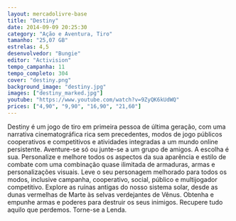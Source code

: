 ```yaml
---
layout: mercadolivre-base
title: "Destiny"
date: 2014-09-09 20:25:30
category: "Ação e Aventura, Tiro"
tamanho: "25,07 GB"
estrelas: 4,5
desenvolvedor: "Bungie"
editor: "Activision"
tempo_campanha: 11
tempo_completo: 304
cover: "destiny.png"
background_image: "destiny.jpg"
images: ["destiny_marked.jpg"]
youtube: "https://www.youtube.com/watch?v=9ZyQK6kUdWQ"
prices: ["4,90", "9,90", "16,90", "21,60"]
---
```


Destiny é um jogo de tiro em primeira pessoa de última geração, com uma narrativa cinematográfica rica sem precedentes, modos de jogo públicos cooperativos e competitivos e atividades integradas a um mundo online persistente. Aventure-se só ou junte-se a um grupo de amigos. A escolha é sua. Personalize e melhore todos os aspectos da sua aparência e estilo de combate com uma combinação quase ilimitada de armaduras, armas e personalizações visuais. Leve o seu personagem melhorado para todos os modos, inclusive campanha, cooperativo, social, público e multijogador competitivo. Explore as ruínas antigas do nosso sistema solar, desde as dunas vermelhas de Marte às selvas verdejantes de Vênus. Obtenha e empunhe armas e poderes para destruir os seus inimigos. Recupere tudo aquilo que perdemos. Torne-se a Lenda.
